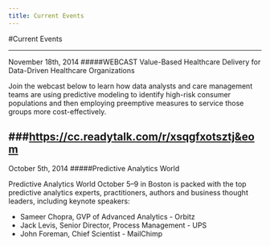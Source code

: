 ```yaml
---
title: Current Events
---
```


#Current Events

---
November 18th, 2014
#####WEBCAST Value-Based Healthcare Delivery for Data-Driven Healthcare Organizations

Join the webcast below to learn how data analysts and care management teams are using predictive modeling to identify high-risk consumer populations and then employing preemptive measures to service those groups more cost-effectively.

###https://cc.readytalk.com/r/xsqgfxotsztj&eom
---
October 5th, 2014
#####Predictive Analytics World 

Predictive Analytics World October 5–9 in Boston is packed with the top predictive analytics experts, practitioners, authors and business thought leaders, including keynote speakers:

* Sameer Chopra, GVP of Advanced Analytics - Orbitz
* Jack Levis, Senior Director, Process Management - UPS
* John Foreman, Chief Scientist - MailChimp